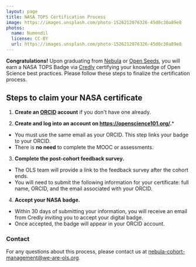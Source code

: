 ```yaml
---
layout: page
title: NASA TOPS Certification Process
image: https://images.unsplash.com/photo-1526212076326-45d0c30a89e8
photos:
  name: Numendil
  license: CC-BY
  url: https://images.unsplash.com/photo-1526212076326-45d0c30a89e8
---
```


**Congratulations!** Upon graduating from [Nebula](https://we-are-ols.org/nebula/) or [Open Seeds](https://we-are-ols.org/openseeds/), you will earn a NASA TOPS Badge via [Credly](https://www.credly.com/organizations/nasa-tops/badges) certifying your knowledge of Open Science best practices. Please follow these steps to finalize the certification process. 

## Steps to claim your NASA certificate

1. **Create an [ORCID](https://orcid.org/) account** if you don't have one already. 

2. **Create and log into an account on https://openscience101.org/.*** 
- You must use the same email as your ORCID. This step links your badge to your ORCID. 
- There is **no need** to complete the MOOC or assessments. 

3. **Complete the post-cohort feedback survey.**
- The OLS team will provide a link to the feedback survey after the cohort ends. 
- You will need to submit the following information for your certificate: full name, ORCID, and the email associated with your ORCID. 

4. **Accept your NASA badge.**
- Within 30 days of submitting your information, you will receive an email from Credly inviting you to accept your digital badge. 
- Once accepted, the badge will appear in your ORCID account.

### Contact
For any questions about this process, please contact us at nebula-cohort-management@we-are-ols.org.

